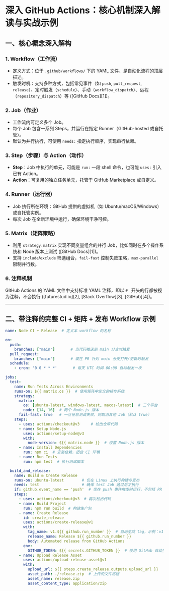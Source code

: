# 深入 GitHub Actions：核心机制深入解读与实战示例

## 一、核心概念深入解构

### 1. Workflow（工作流）

* 定义方式：位于 `.github/workflows/` 下的 YAML 文件，是自动化流程的顶层描述。
* 触发时机：支持多种方式，包括常见事件（如 `push`, `pull_request`, `release`）、定时触发（`schedule`）、手动（`workflow_dispatch`）、远程（`repository_dispatch`）等 ([GitHub Docs][1])。

### 2. Job（作业）

* 工作流内可定义多个 Job。
* 每个 Job 包含一系列 Steps，并运行在指定 Runner（GitHub-hosted 或自托管）。
* 默认为并行执行，可使用 `needs:` 指定执行顺序，实现串行依赖。

### 3. Step（步骤）与 Action（动作）

* **Step**：Job 中执行的单元，可能是 `run:` 一段 shell 命令，也可能 `uses:` 引入已有 Action。
* **Action**：可复用的独立任务单元，托管于 GitHub Marketplace 或自定义。

### 4. Runner（运行器）

* Job 执行所在环境：GitHub 提供的虚拟机（如 Ubuntu/macOS/Windows）或自托管实例。
* 每次 Job 在全新环境中运行，确保环境干净可控。

### 5. Matrix（矩阵策略）

* 利用 `strategy.matrix` 实现不同变量组合的并行 Job，比如同时在多个操作系统和 Node 版本上测试 ([GitHub Docs][1])。
* 支持 `include`/`exclude` 筛选组合，`fail-fast` 控制失败策略，`max-parallel` 限制并行数。

### 6. 注释机制

GitHub Actions 的 YAML 文件中支持标准 YAML 注释，即以 `# ` 开头的行都被视为注释，不会执行 ([futurestud.io][2], [Stack Overflow][3], [GitHub][4])。

---

## 二、带注释的完整 CI + 矩阵 + 发布 Workflow 示例

```yaml
name: Node CI + Release  # 定义本 workflow 的名称

on:
  push:
    branches: ["main"]       # 当代码推送到 main 分支时触发
  pull_request:
    branches: ["main"]       # 或在 PR 针对 main 分支打开/更新时触发
  schedule:
    - cron: '0 0 * * *'       # 每天 UTC 时间 00:00 自动触发一次

jobs:
  test:
    name: Run Tests Across Environments
    runs-on: ${{ matrix.os }}  # 使用矩阵中定义的操作系统
    strategy:
      matrix:
        os: [ubuntu-latest, windows-latest, macos-latest]  # 三个平台
        node: [14, 16]  # 两个 Node.js 版本
      fail-fast: true   # 一旦任意测试失败，则取消其他 Job（默认 true）
    steps:
      - uses: actions/checkout@v3     # 检出仓库代码
      - name: Setup Node.js
        uses: actions/setup-node@v3
        with:
          node-version: ${{ matrix.node }}  # 设置 Node.js 版本
      - name: Install Dependencies
        run: npm ci  # 安装依赖，适合 CI 环境
      - name: Run Tests
        run: npm test  # 执行测试脚本

  build_and_release:
    name: Build & Create Release
    runs-on: ubuntu-latest        # 仅在 Linux 上执行构建与发布
    needs: test                   # 确保 test Job 通过后才执行
    if: github.event_name == 'push'  # 仅在 push 事件触发时运行，不包括 PR
    steps:
      - uses: actions/checkout@v3  # 再次检出代码
      - name: Build Project
        run: npm run build  # 构建生产包
      - name: Create Release
        id: create_release
        uses: actions/create-release@v1
        with:
          tag_name: v1.${{ github.run_number }}  # 自动生成 tag，示例：v1.25
          release_name: Release ${{ github.run_number }}
          body: Automated release from GitHub Actions
        env:
          GITHUB_TOKEN: ${{ secrets.GITHUB_TOKEN }}  # 使用 GitHub 自动生成的 token
      - name: Upload Release Asset
        uses: actions/upload-release-asset@v1
        with:
          upload_url: ${{ steps.create_release.outputs.upload_url }}
          asset_path: ./release.zip  # 上传的文件路径
          asset_name: release.zip
          asset_content_type: application/zip
```